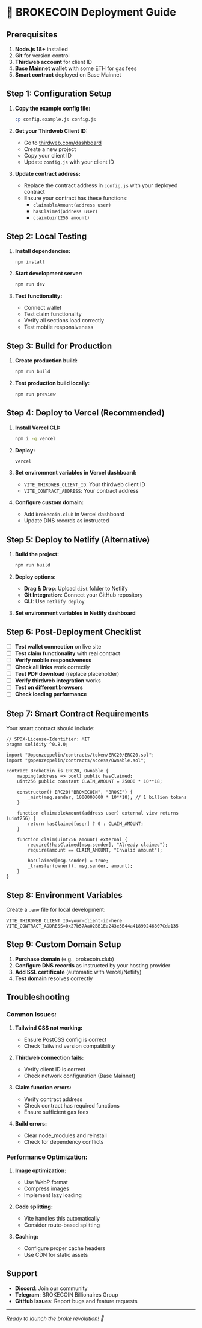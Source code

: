 # 🚀 BROKECOIN Deployment Guide

## Prerequisites

1. **Node.js 18+** installed
2. **Git** for version control
3. **Thirdweb account** for client ID
4. **Base Mainnet wallet** with some ETH for gas fees
5. **Smart contract** deployed on Base Mainnet

## Step 1: Configuration Setup

1. **Copy the example config file:**
   ```bash
   cp config.example.js config.js
   ```

2. **Get your Thirdweb Client ID:**
   - Go to [thirdweb.com/dashboard](https://thirdweb.com/dashboard)
   - Create a new project
   - Copy your client ID
   - Update `config.js` with your client ID

3. **Update contract address:**
   - Replace the contract address in `config.js` with your deployed contract
   - Ensure your contract has these functions:
     - `claimableAmount(address user)`
     - `hasClaimed(address user)`
     - `claim(uint256 amount)`

## Step 2: Local Testing

1. **Install dependencies:**
   ```bash
   npm install
   ```

2. **Start development server:**
   ```bash
   npm run dev
   ```

3. **Test functionality:**
   - Connect wallet
   - Test claim functionality
   - Verify all sections load correctly
   - Test mobile responsiveness

## Step 3: Build for Production

1. **Create production build:**
   ```bash
   npm run build
   ```

2. **Test production build locally:**
   ```bash
   npm run preview
   ```

## Step 4: Deploy to Vercel (Recommended)

1. **Install Vercel CLI:**
   ```bash
   npm i -g vercel
   ```

2. **Deploy:**
   ```bash
   vercel
   ```

3. **Set environment variables in Vercel dashboard:**
   - `VITE_THIRDWEB_CLIENT_ID`: Your thirdweb client ID
   - `VITE_CONTRACT_ADDRESS`: Your contract address

4. **Configure custom domain:**
   - Add `brokecoin.club` in Vercel dashboard
   - Update DNS records as instructed

## Step 5: Deploy to Netlify (Alternative)

1. **Build the project:**
   ```bash
   npm run build
   ```

2. **Deploy options:**
   - **Drag & Drop**: Upload `dist` folder to Netlify
   - **Git Integration**: Connect your GitHub repository
   - **CLI**: Use `netlify deploy`

3. **Set environment variables in Netlify dashboard**

## Step 6: Post-Deployment Checklist

- [ ] **Test wallet connection** on live site
- [ ] **Test claim functionality** with real contract
- [ ] **Verify mobile responsiveness**
- [ ] **Check all links** work correctly
- [ ] **Test PDF download** (replace placeholder)
- [ ] **Verify thirdweb integration** works
- [ ] **Test on different browsers**
- [ ] **Check loading performance**

## Step 7: Smart Contract Requirements

Your smart contract should include:

```solidity
// SPDX-License-Identifier: MIT
pragma solidity ^0.8.0;

import "@openzeppelin/contracts/token/ERC20/ERC20.sol";
import "@openzeppelin/contracts/access/Ownable.sol";

contract BrokeCoin is ERC20, Ownable {
    mapping(address => bool) public hasClaimed;
    uint256 public constant CLAIM_AMOUNT = 25000 * 10**18;
    
    constructor() ERC20("BROKECOIN", "BROKE") {
        _mint(msg.sender, 1000000000 * 10**18); // 1 billion tokens
    }
    
    function claimableAmount(address user) external view returns (uint256) {
        return hasClaimed[user] ? 0 : CLAIM_AMOUNT;
    }
    
    function claim(uint256 amount) external {
        require(!hasClaimed[msg.sender], "Already claimed");
        require(amount == CLAIM_AMOUNT, "Invalid amount");
        
        hasClaimed[msg.sender] = true;
        _transfer(owner(), msg.sender, amount);
    }
}
```

## Step 8: Environment Variables

Create a `.env` file for local development:

```env
VITE_THIRDWEB_CLIENT_ID=your-client-id-here
VITE_CONTRACT_ADDRESS=0x27b57Aa02BB1Ea243e5B44a41890246807Cda135
```

## Step 9: Custom Domain Setup

1. **Purchase domain** (e.g., brokecoin.club)
2. **Configure DNS records** as instructed by your hosting provider
3. **Add SSL certificate** (automatic with Vercel/Netlify)
4. **Test domain** resolves correctly

## Troubleshooting

### Common Issues:

1. **Tailwind CSS not working:**
   - Ensure PostCSS config is correct
   - Check Tailwind version compatibility

2. **Thirdweb connection fails:**
   - Verify client ID is correct
   - Check network configuration (Base Mainnet)

3. **Claim function errors:**
   - Verify contract address
   - Check contract has required functions
   - Ensure sufficient gas fees

4. **Build errors:**
   - Clear node_modules and reinstall
   - Check for dependency conflicts

### Performance Optimization:

1. **Image optimization:**
   - Use WebP format
   - Compress images
   - Implement lazy loading

2. **Code splitting:**
   - Vite handles this automatically
   - Consider route-based splitting

3. **Caching:**
   - Configure proper cache headers
   - Use CDN for static assets

## Support

- **Discord**: Join our community
- **Telegram**: BROKECOIN Billionaires Group
- **GitHub Issues**: Report bugs and feature requests

---

*Ready to launch the broke revolution! 🚀* 